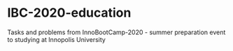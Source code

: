 # IBC-2020-education
Tasks and problems from InnoBootCamp-2020 - summer preparation event to studying at Innopolis University

